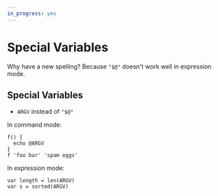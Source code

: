 ```yaml
---
in_progress: yes
---
```


Special Variables
=================

Why have a new spelling?  Because `"$@"` doesn't work well in expression mode.


<div id="toc">
</div>

## Special Variables

- `ARGV` instead of `"$@"`

In command mode:

```
f() {
  echo @ARGV
}
f 'foo bar' 'spam eggs'
```

In expression mode:

```
var length = len(ARGV)
var s = sorted(ARGV)
```

